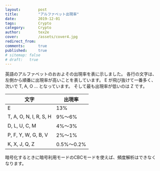```yaml
---
layout:        post
title:         "アルファベット出現率"
date:          2019-12-01
tags:          Crypto
category:      Crypto
author:        tex2e
cover:         /assets/cover4.jpg
redirect_from:
comments:      true
published:     true
# sitemap: false
# draft:   true
---
```


英語のアルファベットのおおよその出現率を表に示しました。
各行の文字は、左側から順番に出現率が高いことを表しています。
E が飛び抜けて一番多く、次いで T, A, O ... となっています。
そして最も出現率が低いのは Z です。

| 文字 | 出現率
|------------------------|----------|
| E                      | 13%
| T, A, O, N, I, R, S, H | 9%〜6%
| D, L, U, C, M          | 4%〜3%
| P, F, Y, W, G, B, V    | 2%〜1%
| K, X, J, Q, Z          | 0.5%〜0.2%

暗号化するときに暗号利用モードのCBCモードを使えば、頻度解析はできなくなります。
